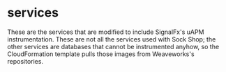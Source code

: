# services

These are the services that are modified to include SignalFx's uAPM instrumentation.  These are not all the services used with Sock Shop; the other services are databases that cannot be instrumented anyhow, so the CloudFormation template pulls those images from Weaveworks's repositories.
